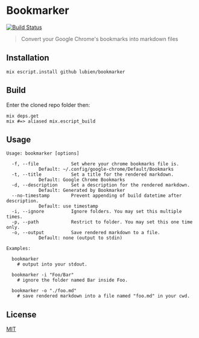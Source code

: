 # Bookmarker

[![Build Status](https://travis-ci.org/lubien/bookmarker.svg?branch=master)](https://travis-ci.org/lubien/bookmarker)

> Convert your Google Chrome's bookmarks into markdown files

## Installation

`mix escript.install github lubien/bookmarker`

## Build

Enter the cloned repo folder then:

```
mix deps.get
mix #=> aliased mix.escript_build
```

## Usage

```
Usage: bookmarker [options]

  -f, --file            Set where your chrome bookmarks file is.
			Default: ~/.config/google-chrome/Default/Bookmarks
  -t, --title           Set a title for the rendered markdown.
			Default: Google Chrome Bookmarks
  -d, --description     Set a description for the rendered markdown.
			Default: Generated by Bookmarker
  --no-timestamp        Prevent appending of build datetime after description.
			Default: use timestamp
  -i, --ignore          Ignore folders. You may set this multiple times.
  -p, --path            Restrict to folder. You may set this one time only.
  -o, --output          Save rendered markdown to a file.
			Default: none (output to stdin)

Examples:

  bookmarker
    # output into your stdout.

  bookmarker -i "Foo/Bar"
    # ignore the folder named Bar inside Foo.

  bookmarker -o "./foo.md"
    # save rendered markdown into a file named "foo.md" in your cwd.
```

## License

[MIT](LICENSE.md)
